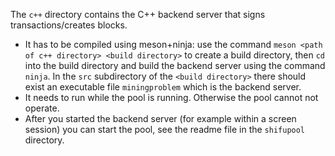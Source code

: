 The `c++` directory contains the C++ backend server that signs transactions/creates blocks. 
* It has to be compiled using meson+ninja: use the command `meson <path of c++ directory> <build directory>` to create a build directory, then `cd` into the build directory and build the backend server using the command `ninja`. In the `src` subdirectory of the `<build directory>` there should exist an executable file `miningproblem` which is the backend server. 
* It needs to run while the pool is running. Otherwise the pool cannot not operate.
* After you started the backend server (for example within a screen session) you can start the pool, see the readme file in the `shifupool` directory.
